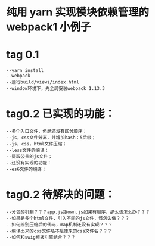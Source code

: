 # 纯用 yarn 实现模块依赖管理的 webpack1 小例子
# tag 0.1
	--yarn install
	--webpack
	--运行build/views/index.html
	--window环境下，先全局安装webpack 1.13.3

# tag0.2 已实现的功能：
	--多个入口文件，但是还没有区分顺序；
	--js，css文件分离，并增加hash：5后缀；
	--js，css，html文件压缩；
	--less文件的编译；
	--提取公共的js文件；
	--还没有实现的功能：
	--es6文件的编译；

# tag0.2 待解决的问题：
	--分包的机制？？？app.js跟own.js如果有顺序，那么该怎么办？？？
	--如果是多个html文件，引入不同的js文件，该怎么做？？？
	--如何辨别压缩后的代码，map机制还没有实现？？？
	--编译出来的css文件名不是原来的css文件名？？？
	--如何和swig模板引擎结合？？？
